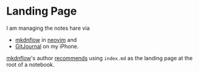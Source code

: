
# Landing Page

I am managing the notes hare via

- [mkdnflow][mkdnflow] in [neovim][neovim] and
- [GitJournal][GitJournal] on my iPhone.

[mkdnflow][mkdnflow]'s author [recommends][start] using `index.md` as the
landing page at the root of a notebook.

[mkdnflow]: https://github.com/jakewvincent/mkdnflow.nvim
[neovim]: https://neovim.io
[GitJournal]: https://gitjournal.io
[start]: https://github.com/jakewvincent/mkdnflow.nvim?tab=readme-ov-file#-starting-a-notebook

<!-- EOF -->

